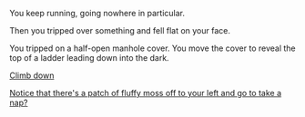 You keep running, going nowhere in particular.

Then you tripped over something and fell flat on your face.

You tripped on a half-open manhole cover. You move the cover to 
reveal the top of a ladder leading down into the dark.

[Climb down](../../../zork/zork.md)

[Notice that there's a patch of fluffy moss off to your left and go to take a nap?](english/explore-outside/moss-nap/moss-nap.md)
